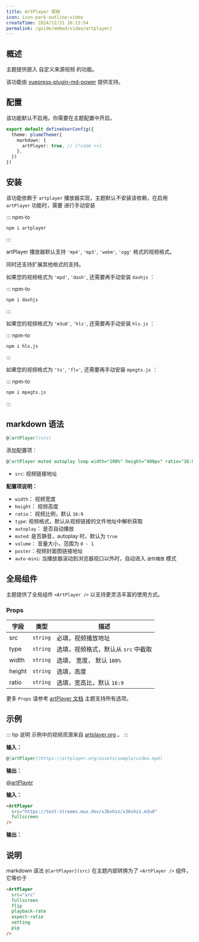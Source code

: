```yaml
---
title: ArtPlayer 视频
icon: icon-park-outline:video
createTime: 2024/12/21 16:13:54
permalink: /guide/embed/video/artplayer/
---
```


## 概述

主题提供嵌入 自定义来源视频 的功能。

该功能由 [vuepress-plugin-md-power](../../config/plugins/markdown-power.md) 提供支持。

## 配置

该功能默认不启用。你需要在主题配置中开启。

```ts title=".vuepress/config.ts"
export default defineUserConfig({
  theme: plumeTheme({
    markdown: {
      artPlayer: true, // [!code ++]
    },
  })
})
```

## 安装

该功能依赖于 `artplayer` 播放器实现，主题默认不安装该依赖，在启用 `artPlayer` 功能时，需要
进行手动安装

::: npm-to

```sh
npm i artplayer
```

:::

artPlayer 播放器默认支持 `'mp4'`, `'mp3'`, `'webm'`, `'ogg'` 格式的视频格式。

同时还支持扩展其他格式的支持。

如果您的视频格式为 `'mpd'`, `'dash'`, 还需要再手动安装 `dashjs` ：

::: npm-to

```sh
npm i dashjs
```

:::

如果您的视频格式为 `'m3u8'`, `'hls'`, 还需要再手动安装 `hls.js` ：

::: npm-to

```sh
npm i hls.js
```

:::

如果您的视频格式为 `'ts'`, `'flv'`, 还需要再手动安装 `mpegts.js` ：

::: npm-to

```sh
npm i mpegts.js
```

:::

## markdown 语法

```md
@[artPlayer](src)
```

添加配置项：

```md
@[artPlayer muted autoplay loop width="100%" height="400px" ratio="16:9"](src)
```

- `src`: 视频链接地址

**配置项说明：**

- `width`： 视频宽度
- `height`： 视频高度
- `ratio`： 视频比例，默认 `16:9`
- `type`: 视频格式，默认从视频链接的文件地址中解析获取
- `autoplay`： 是否自动播放
- `muted`: 是否静音，autoplay 时，默认为 `true`
- `volume`： 音量大小，范围为 `0 - 1`
- `poster`：视频封面图链接地址
- `auto-mini`: 当播放器滚动到浏览器视口以外时，自动进入 `迷你播放` 模式

## 全局组件

主题提供了全局组件 `<ArtPlayer />` 以支持更灵活丰富的使用方式。

### Props

|字段 |类型 |描述 |
| -- | -- | -- |
| src | `string` | 必填，视频播放地址 |
| type | `string` | 选填，视频格式，默认从 `src` 中截取 |
| width | `string` | 选填， 宽度， 默认 `100%` |
| height | `string` | 选填，高度 |
| ratio | `string` | 选填，宽高比，默认 `16:9` |

更多 `Props` 请参考 [artPlayer 文档](https://artplayer.org/document/start/option.html) 主题支持所有选项。

## 示例

::: tip 说明
示例中的视频资源来自 [artplayer.org](https://artplayer.org) 。
:::

**输入：**

```md
@[artPlayer](https://artplayer.org/assets/sample/video.mp4)
```

**输出：**

@[artPlayer](https://artplayer.org/assets/sample/video.mp4)

**输入：**

```md
<ArtPlayer
  src="https://test-streams.mux.dev/x36xhzz/x36xhzz.m3u8"
  fullscreen
/>
```

**输出：**

<ArtPlayer
  src="https://test-streams.mux.dev/x36xhzz/x36xhzz.m3u8"
  fullscreen
/>

## 说明

markdown 语法 `@[artPlayer](src)` 在主题内部转换为了 `<ArtPlayer />` 组件，它等价于

```md
<ArtPlayer
  src="src"
  fullscreen
  flip
  playback-rate
  aspect-ratio
  setting
  pip
/>
```
